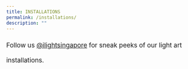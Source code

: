 ```yaml
---
title: INSTALLATIONS
permalink: /installations/
description: ""
---
```

<p style="font-size:17px; line-height:40px">Follow us  <a target="_blank" href="https://www.instagram.com/ilightsingapore">@ilightsingapore</a> for sneak peeks of our light art installations.</p>